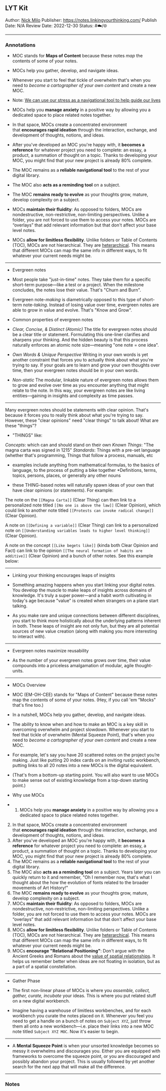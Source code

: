 ## LYT Kit

Author: [Nick Milo]()
Publisher: https://notes.linkingyourthinking.com/
Publish Date: N/A
Review Date: 2022-12-30
Status: #☁️/🌐 

---

### Annotations

* MOC stands for **Maps of Content** because these notes *map* the contents of some of your notes.

* MOCs help you gather, develop, and navigate ideas.

* Whenever you start to feel that tickle of overwhelm that's when you need to *become a cartographer of your own content* and create a new MOC.

* Note: [We can use our stress as a navigational tool to help guide our lives](We%20can%20use%20our%20stress%20as%20a%20navigational%20tool%20to%20help%20guide%20our%20lives.md)

* MOCs help you **manage anxiety** in a positive way by allowing you a dedicated space to place related notes together.

* In that space, MOCs create a concentrated environment that **encourages rapid ideation** through the interaction, exchange, and development of thoughts, notions, and ideas.

* After you've developed an MOC you're happy with, it **becomes a reference** for whatever project you need to complete: an essay, a product, a summation of thought on a topic. Thanks to developing your MOC, you might find that your new project is already 80% complete.

* The MOC remains as a **reliable navigational tool** to the rest of your digital library.

* The MOC also **acts as a reminding tool** on a subject.

* The MOC **remains ready to evolve** as your thoughts grow, mature, develop complexity on a subject.

* MOCs **maintain their fluidity**: As opposed to folders, MOCs are nondestructive, non-restrictive, non-limiting perspectives. Unlike a folder, you are not forced to use them to access your notes. MOCs are “overlays” that add relevant information but that don't affect your base level notes.

* MOCs **allow for limitless flexibility**. Unlike folders or Table of Contents (TOC), MOCs are not hierarchical. They are [heterarchical](https://notes.linkingyourthinking.com/Cards/Heterarchy). This means that different MOCs can map the same info in different ways, to fit whatever your current needs might be.

---

* Evergreen notes

* Most people take "just-in-time" notes. They take them for a specific short-term purpose—like a test or a project. When the milestone concludes, the notes lose their value. That's "Churn and Burn".

* Evergreen note-*making* is diametrically opposed to this type of short-term note-*taking*. Instead of losing value over time, evergreen notes are able to grow in value and evolve. That's "Know and Grow".

* Common properties of evergreen notes

* *Clear, Concise, & Distinct (Atomic)* The title for evergreen notes should be a clear title or statement. Formulating this one-liner clarifies and sharpens your thinking. And the hidden beauty is that this process naturally enforces an atomic note size—meaning "one note = one idea".

* *Own Words & Unique Perspective* Writing in your own words is yet another constraint that forces you to actually think about what you're trying to say. If your goals are to learn and grow your own thoughts over time, then your evergreen notes should be in your own words.

* *Non-static* The modular, linkable nature of evergreen notes allows them to grow and evolve over time as you encounter anything that might relate to the note. In this way, your evergreen notes are like living entities—gaining in insights and complexity as time passes.

---

Many evergreen notes should be statements with clear opinion. That's because it forces you to really think about what you're trying to say. However, these "clear opinions" need "clear things" to talk about! What are these "things"?

* "THINGS" like:

*Concepts*: which can and should stand on their own
*Known Things*: "The magna carta was signed in 1215"
*Standards*: Things with a pre-set language (whether that's programming, Things that follow a process, manuals, etc
-   examples include anything from mathematical formulas, to the basics of language, to the process of putting a bike together
\*Definitions, terms, topics, persons, places, or generally any other nouns

* these THING-based notes will naturally spawn ideas of your own that have clear opinions (or statements). For example:

The note on the `[[Magna Carta]]` (Clear Thing) can then link to a personalized note titled `[[No one is above the law]]` (Clear Opinion), which could link to another note titled `[[Protests can invoke radical change]]` (Clear Opinion).

A note on `[[Defining a variable]]` (Clear Thing) can link to a personalized note on `[[Understanding variables leads to higher level thinking]]` (Clear Opinion).

A note on the concept `[[Like begets like]]` (kinda both Clear Opinion and Fact) can link to the opinion `[[The neural formation of habits are additive]]` (Clear Opinion) and a bunch of other notes. See this example below:

---

* Linking your thinking encourages leaps of insights

* Something amazing happens when you start linking your digital notes. You develop the muscle to make leaps of insights across domains of knowledge. It's truly a super power—and a habit worth cultivating in today's age because "value" is created when strangers on a plane start talking.

* As you make rare and unique connections between different disciplines, you start to think more holistically about the underlying patterns inherent in both. These leaps of insight are not only fun, but they are all potential sources of new value creation (along with making you more interesting to interact with).

---

* Evergreen notes maximize reusability

* As the number of your evergreen notes grows over time, their value compounds into a priceless amalgamation of modular, agile thought-units.

---

* MOCs Overview

* MOC (EM-OH-CEE) stands for "Maps of Content" because these notes map the contents of some of your notes. (Hey, if you call 'em "Mocks" that's fine too.)

* In a nutshell, MOCs help you gather, develop, and navigate ideas.

* The ability to know when and how to make an MOC is a key skill in overcoming overwhelm and project slowdown. Whenever you start to feel that tickle of overwhelm (Mental Squeeze Point), that's when you need to *become a cartographer of your own content* and create a new MOC.

* For example, let's say you have 20 scattered notes on the project you’re making. Just like putting 20 index cards on an inviting rustic workbench, putting links to all 20 notes into a new MOCs is the digital equivalent.

* (That's from a bottom-up starting point. You will also want to use MOCs to make sense out of existing knowledge from a top-down starting point.)

* Why use MOCs

* 
  1. MOCs help you **manage anxiety** in a positive way by allowing you a dedicated space to place related notes together.

2. In that space, MOCs create a concentrated environment that **encourages rapid ideation** through the interaction, exchange, and development of thoughts, notions, and ideas.
2. After you've developed an MOC you're happy with, it **becomes a reference** for whatever project you need to complete: an essay, a product, a summation of thought on a topic. Thanks to developing your MOC, you might find that your new project is already 80% complete.
2. The MOC remains as a **reliable navigational tool** to the rest of your digital library.
2. The MOC also **acts as a reminding tool** on a subject. Years later you can quickly return to it and remember, "Oh I remember now, that's what I thought about the how the evolution of fonts related to the broader movements of Art History!"
2. The MOC **remains ready to evolve** as your thoughts grow, mature, develop complexity on a subject.
2. MOCs **maintain their fluidity**: As opposed to folders, MOCs are nondestructive, non-restrictive, non-limiting perspectives. Unlike a folder, you are not forced to use them to access your notes. MOCs are “overlays” that add relevant information but that don't affect your base level notes.
2. MOCs **allow for limitless flexibility**. Unlike folders or Table of Contents (TOC), MOCs are not hierarchical. They are [heterarchical](https://notes.linkingyourthinking.com/Cards/Heterarchy). This means that different MOCs can map the same info in different ways, to fit whatever your current needs might be.
2. MOCs **encourage "Relational Positioning"**: Don't argue with the Ancient Greeks and Romans about the [value of spatial relationships](https://notes.linkingyourthinking.com/Cards/Method+of+Loci). It helps us remember better when ideas are not floating in isolation, but as a part of a spatial constellation.

---

* Gather Phase

* The first non-linear phase of MOCs is where you *assemble, collect, gather, curate, incubate* your ideas. This is where you put related stuff on a new digital workbench.

* Imagine having a warehouse of limitless workbenches, and for each workbench you curate the notes placed on it. Whenever you feel you need to get a handle on a bunch of notes on `Subject XYZ`, just throw them all onto a new workbench—i.e. place their links into a new MOC note titled `Subject XYZ MOC`. Now it's easier to begin.

---

* A **Mental Squeeze Point** is when your unsorted knowledge becomes so messy it overwhelms and discourages you. Either you are equipped with frameworks to overcome the squeeze point, or you are discouraged and possibly abandon your project. This is usually followed by yet another search for the next app that will make all the difference.

---

### Notes
